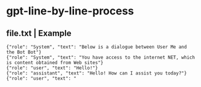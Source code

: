 # gpt-line-by-line-process

## file.txt | Example
```
{"role": "System", "text": "Below is a dialogue between User Me and the Bot Bot"}
{"role": "System", "text": "You have access to the internet NET, which is content obtained from Web sites"}
{"role": "user", "text": "Hello!"}
{"role": "assistant", "text": "Hello! How can I assist you today?"}
{"role": "user", "text": "
```
